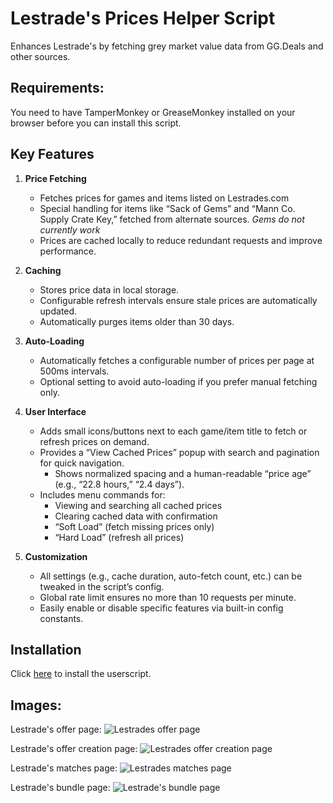 # Lestrade's Prices Helper Script
Enhances Lestrade's by fetching grey market value data from GG.Deals and other sources.

## Requirements:
You need to have TamperMonkey or GreaseMonkey installed on your browser before you can install this script.

## Key Features

1. **Price Fetching**
   - Fetches prices for games and items listed on Lestrades.com
   - Special handling for items like “Sack of Gems” and “Mann Co. Supply Crate Key,” fetched from alternate sources. *Gems do not currently work*
   - Prices are cached locally to reduce redundant requests and improve performance.

2. **Caching**
   - Stores price data in local storage.
   - Configurable refresh intervals ensure stale prices are automatically updated.
   - Automatically purges items older than 30 days.

3. **Auto-Loading**
   - Automatically fetches a configurable number of prices per page at 500ms intervals.
   - Optional setting to avoid auto-loading if you prefer manual fetching only.

4. **User Interface**
   - Adds small icons/buttons next to each game/item title to fetch or refresh prices on demand.
   - Provides a “View Cached Prices” popup with search and pagination for quick navigation.
     - Shows normalized spacing and a human-readable “price age” (e.g., “22.8 hours,” “2.4 days”).
   - Includes menu commands for:
     - Viewing and searching all cached prices
     - Clearing cached data with confirmation
     - “Soft Load” (fetch missing prices only)
     - “Hard Load” (refresh all prices)

5. **Customization**
   - All settings (e.g., cache duration, auto-fetch count, etc.) can be tweaked in the script’s config.
   - Global rate limit ensures no more than 10 requests per minute.
   - Easily enable or disable specific features via built-in config constants.

## Installation
Click [here](https://github.com/Nao/Lestrades-Prices/raw/refs/heads/main/Lestrades-Prices.user.js) to install the userscript.


## Images:

Lestrade's offer page:
![Lestrades offer page](https://i.imgur.com/DrKcJ03.png)

Lestrade's offer creation page:
![Lestrades offer creation page](https://i.imgur.com/iCB27Ev.png)

Lestrade's matches page:
![Lestrades matches page](https://i.imgur.com/C6NBAR8.png)

Lestrade's bundle page:
![Lestrade's bundle page](https://i.imgur.com/9c6fneo.png)
